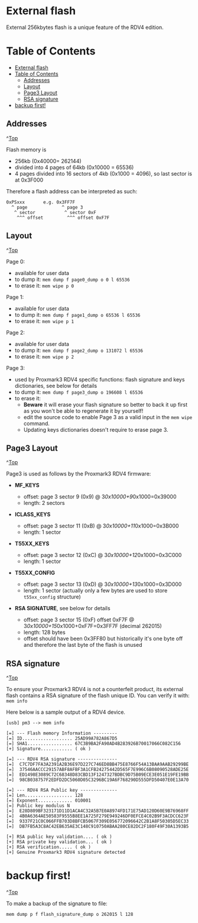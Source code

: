 # External flash
<a id="Top"></a>

External 256kbytes flash is a unique feature of the RDV4 edition.

# Table of Contents
- [External flash](#external-flash)
- [Table of Contents](#table-of-contents)
  - [Addresses](#addresses)
  - [Layout](#layout)
  - [Page3 Layout](#page3-layout)
  - [RSA signature](#rsa-signature)
- [backup first!](#backup-first)



## Addresses
^[Top](#top)

Flash memory is

* 256kb (0x40000= 262144)
* divided into 4 pages of 64kb (0x10000 = 65536)
* 4 pages divided into 16 sectors of 4kb (0x1000 = 4096), so last sector is at 0x3F000

Therefore a flash address can be interpreted as such:
```
0xPSxxx       e.g. 0x3FF7F
  ^ page             ^ page 3
   ^ sector           ^ sector 0xF
    ^^^ offset         ^^^ offset 0xF7F
```

## Layout
^[Top](#top)

Page 0:
* available for user data
* to dump it: `mem dump f page0_dump o 0 l 65536`
* to erase it: `mem wipe p 0`

Page 1:
* available for user data
* to dump it: `mem dump f page1_dump o 65536 l 65536`
* to erase it: `mem wipe p 1`

Page 2:
* available for user data
* to dump it: `mem dump f page2_dump o 131072 l 65536`
* to erase it: `mem wipe p 2`

Page 3:
* used by Proxmark3 RDV4 specific functions: flash signature and keys dictionaries, see below for details
* to dump it: `mem dump f page3_dump o 196608 l 65536`
* to erase it:
  * **Beware** it will erase your flash signature so better to back it up first as you won't be able to regenerate it by yourself!
  * edit the source code to enable Page 3 as a valid input in the `mem wipe` command.
  * Updating keys dictionaries doesn't require to erase page 3.

## Page3 Layout
^[Top](#top)

Page3 is used as follows by the Proxmark3 RDV4 firmware:

* **MF_KEYS**
  * offset: page 3 sector  9 (0x9) @ 3*0x10000+9*0x1000=0x39000
  * length: 2 sectors

* **ICLASS_KEYS**
  * offset: page 3 sector 11 (0xB) @ 3*0x10000+11*0x1000=0x3B000
  * length: 1 sector

* **T55XX_KEYS**
  * offset: page 3 sector 12 (0xC) @ 3*0x10000+12*0x1000=0x3C000
  * length: 1 sector

* **T55XX_CONFIG**
  * offset: page 3 sector 13 (0xD) @ 3*0x10000+13*0x1000=0x3D000
  * length: 1 sector (actually only a few bytes are used to store `t55xx_config` structure)

* **RSA SIGNATURE**, see below for details
  * offset: page 3 sector 15 (0xF) offset 0xF7F @ 3*0x10000+15*0x1000+0xF7F=0x3FF7F  (decimal 262015)
  * length: 128 bytes
  * offset should have been 0x3FF80 but historically it's one byte off and therefore the last byte of the flash is unused

## RSA signature
^[Top](#top)

To ensure your Proxmark3 RDV4 is not a counterfeit product, its external flash contains a RSA signature of the flash unique ID.
You can verify it with: `mem info`


Here below is a sample output of a RDV4 device.
```
[usb] pm3 --> mem info                                                
                                                                      
[=] --- Flash memory Information ---------                            
[=] ID................... 25AD99A782A867D5                            
[=] SHA1................. 67C3B9BA2FA90AD4B283926B70017066C082C156    
[+] Signature............ ( ok )                                      
                                                                      
[=] --- RDV4 RSA signature ---------------                            
[=]  C7C7DF7FA3A2391A2B36E97D227C746ED8BB475E8766F54A13BAA9AAB29299BE 
[=]  37546AACCC29157ABF8AFBF3A1CFB24275442D565F7E996C6B08090528ADE25E 
[=]  ED1498E3089C72C68348D83CBD13F1247327BDBC9D75B09ECE3E051E19FE19BB 
[=]  98CB038757F2EDFD2DC5060D05C3296BC19A6F768290D555DFD50407E0E13A70 
                                                                      
[=] --- RDV4 RSA Public key --------------                            
[=] Len.................. 128                                         
[=] Exponent............. 010001                                      
[=] Public key modulus N                                              
[=]  E28D809BF323171D11D1ACA4C32A5B7E0A8974FD171E75AD120D60E9B76968FF 
[=]  4B0A6364AE50583F9555B8EE1A725F279E949246DF0EFCE4C02B9F3ACDCC623F 
[=]  9337F21C0C066FFB703D8BFCB5067F309E056772096642C2B1A8F50305D5EC33 
[=]  DB7FB5A3C8AC42EB635AE3C148C910750ABAA280CE82DC2F180F49F30A1393B5 
                                                                      
[+] RSA public key validation.... ( ok )                              
[+] RSA private key validation... ( ok )                              
[+] RSA verification..... ( ok )                                      
[+] Genuine Proxmark3 RDV4 signature detected                         
```

# backup first!
^[Top](#top)

To make a backup of the signature to file:

`mem dump p f flash_signature_dump o 262015 l 128`

